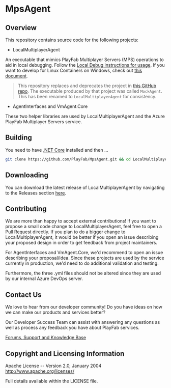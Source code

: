 # MpsAgent

## Overview

This repository contains source code for the following projects:

- LocalMultiplayerAgent

An executable that mimics PlayFab Multiplayer Servers (MPS) operations to aid in local debugging. Follow the [Local Debug instructions for usage](https://docs.microsoft.com/en-us/gaming/playfab/features/multiplayer/servers/locally-debugging-game-servers-and-integration-with-playfab). If you want to develop for Linux Containers on Windows, check out [this document](lcow.md).

> This repository replaces and deprecates the project in [this GitHub repo](https://github.com/PlayFab/LocalMultiplayerAgent). The executable produced by that project was called `MockAgent`. This has been renamed to `LocalMultiplayerAgent` for consistency. 

- AgentInterfaces and VmAgent.Core

These two helper libraries are used by LocalMultiplayerAgent and the Azure PlayFab Multiplayer Servers service.

## Building

You need to have [.NET Core](https://dotnet.microsoft.com/download) installed and then ...

```bash
git clone https://github.com/PlayFab/MpsAgent.git && cd LocalMultiplayerAgent && dotnet build
```

## Downloading

You can download the latest release of LocalMultiplayerAgent by navigating to the Releases section [here](https://github.com/PlayFab/MpsAgent/releases).

## Contributing

We are more than happy to accept external contributions! If you want to propose a small code change to LocalMultiplayerAgent, feel free to open a Pull Request directly. If you plan to do a bigger change to LocalMultiplayerAgent, it would be better if you open an issue describing your proposed design in order to get feedback from project maintainers.

For AgentInterfaces and VmAgent.Core, we'd recommend to open an issue describing your proposal/idea. Since these projects are used by the service currently in production, we'd need to do additional validation and testing.

Furthermore, the three .yml files should not be altered since they are used by our internal Azure DevOps server.

## Contact Us

We love to hear from our developer community!
Do you have ideas on how we can make our products and services better?

Our Developer Success Team can assist with answering any questions as well as process any feedback you have about PlayFab services.

[Forums, Support and Knowledge Base](https://community.playfab.com/index.html)

## Copyright and Licensing Information

  Apache License --
  Version 2.0, January 2004
  http://www.apache.org/licenses/

  Full details available within the LICENSE file.
